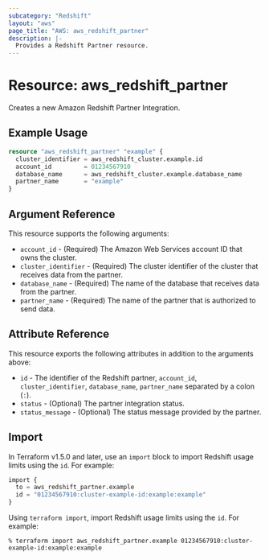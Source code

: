 ```yaml
---
subcategory: "Redshift"
layout: "aws"
page_title: "AWS: aws_redshift_partner"
description: |-
  Provides a Redshift Partner resource.
---
```


# Resource: aws_redshift_partner

Creates a new Amazon Redshift Partner Integration.

## Example Usage

```terraform
resource "aws_redshift_partner" "example" {
  cluster_identifier = aws_redshift_cluster.example.id
  account_id         = 01234567910
  database_name      = aws_redshift_cluster.example.database_name
  partner_name       = "example"
}
```

## Argument Reference

This resource supports the following arguments:

* `account_id` - (Required) The Amazon Web Services account ID that owns the cluster.
* `cluster_identifier` - (Required) The cluster identifier of the cluster that receives data from the partner.
* `database_name` - (Required) The name of the database that receives data from the partner.
* `partner_name` - (Required) The name of the partner that is authorized to send data.

## Attribute Reference

This resource exports the following attributes in addition to the arguments above:

* `id` - The identifier of the Redshift partner, `account_id`, `cluster_identifier`, `database_name`, `partner_name` separated by a colon (`:`).
* `status` - (Optional) The partner integration status.
* `status_message` - (Optional) The status message provided by the partner.

## Import

In Terraform v1.5.0 and later, use an `import` block to import Redshift usage limits using the `id`. For example:

```terraform
import {
  to = aws_redshift_partner.example
  id = "01234567910:cluster-example-id:example:example"
}
```

Using `terraform import`, import Redshift usage limits using the `id`. For example:

```console
% terraform import aws_redshift_partner.example 01234567910:cluster-example-id:example:example
```
